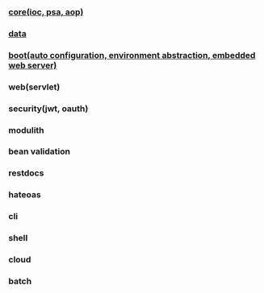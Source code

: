 ### [core(ioc, psa, aop)](core/README.md)

### [data](data/README.md)

### [boot(auto configuration, environment abstraction, embedded web server)](boot/README.md)

### web(servlet)

### security(jwt, oauth)

### modulith

### bean validation

### restdocs

### hateoas

### cli

### shell

### cloud

### batch
